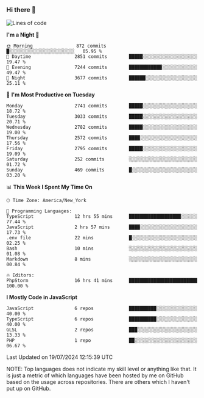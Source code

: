 ### Hi there 👋

<!--
**LynxJinxxy/LynxJinxxy** is a ✨ _special_ ✨ repository because its `README.md` (this file) appears on your GitHub profile.

Here are some ideas to get you started:

- 🔭 I’m currently working on ...
- 🌱 I’m currently learning ...
- 👯 I’m looking to collaborate on ...
- 🤔 I’m looking for help with ...
- 💬 Ask me about ...
- 📫 How to reach me: ...
- 😄 Pronouns: ...
- ⚡ Fun fact: ...
-->

<!--START_SECTION:waka-->
![Lines of code](https://img.shields.io/badge/From%20Hello%20World%20I%27ve%20Written-31.9%20million%20lines%20of%20code-blue)

**I'm a Night 🦉** 

```text
🌞 Morning                872 commits         █░░░░░░░░░░░░░░░░░░░░░░░░   05.95 % 
🌆 Daytime                2851 commits        █████░░░░░░░░░░░░░░░░░░░░   19.47 % 
🌃 Evening                7244 commits        ████████████░░░░░░░░░░░░░   49.47 % 
🌙 Night                  3677 commits        ██████░░░░░░░░░░░░░░░░░░░   25.11 % 
```
📅 **I'm Most Productive on Tuesday** 

```text
Monday                   2741 commits        █████░░░░░░░░░░░░░░░░░░░░   18.72 % 
Tuesday                  3033 commits        █████░░░░░░░░░░░░░░░░░░░░   20.71 % 
Wednesday                2782 commits        █████░░░░░░░░░░░░░░░░░░░░   19.00 % 
Thursday                 2572 commits        ████░░░░░░░░░░░░░░░░░░░░░   17.56 % 
Friday                   2795 commits        █████░░░░░░░░░░░░░░░░░░░░   19.09 % 
Saturday                 252 commits         ░░░░░░░░░░░░░░░░░░░░░░░░░   01.72 % 
Sunday                   469 commits         █░░░░░░░░░░░░░░░░░░░░░░░░   03.20 % 
```


📊 **This Week I Spent My Time On** 

```text
🕑︎ Time Zone: America/New_York

💬 Programming Languages: 
TypeScript               12 hrs 55 mins      ███████████████████░░░░░░   77.44 % 
JavaScript               2 hrs 57 mins       ████░░░░░░░░░░░░░░░░░░░░░   17.73 % 
.env file                22 mins             █░░░░░░░░░░░░░░░░░░░░░░░░   02.25 % 
Bash                     10 mins             ░░░░░░░░░░░░░░░░░░░░░░░░░   01.08 % 
Markdown                 8 mins              ░░░░░░░░░░░░░░░░░░░░░░░░░   00.84 % 

🔥 Editors: 
PhpStorm                 16 hrs 41 mins      █████████████████████████   100.00 % 
```

**I Mostly Code in JavaScript** 

```text
JavaScript               6 repos             ██████████░░░░░░░░░░░░░░░   40.00 % 
TypeScript               6 repos             ██████████░░░░░░░░░░░░░░░   40.00 % 
GLSL                     2 repos             ███░░░░░░░░░░░░░░░░░░░░░░   13.33 % 
PHP                      1 repo              ██░░░░░░░░░░░░░░░░░░░░░░░   06.67 % 
```




 Last Updated on 19/07/2024 12:15:39 UTC
<!--END_SECTION:waka-->
NOTE: Top languages does not indicate my skill level or anything like that. It is just a metric of which languages have been hosted by me on GitHub based on the usage across repositories. There are others which I haven't put up on GitHub.
